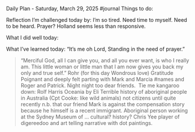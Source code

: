 Daily Plan - Saturday, March 29, 2025
#journal
Things to do:



Reflection
I’m challenged today by:
I’m so tired. Need time to myself. Need to be heard. Prayer?
Holland seems less than responsive. 

What I did well today:


What I’ve learned today:
“It’s me oh Lord, Standing in the need of prayer.”
> “Merciful God, all I can give you, and all you ever want, is who I really am. This little woman or little man that I am now gives you back my only and true self.” Rohr (for this day Wondrous love)
Gratitude
Poignant and deeply felt parting with Mark and Marcia #names and Roger and Patrick. Night night too dear friends. 
Tie me kangaroo down: Rolf Harris
Oceania by Eli
Terrible history of aboriginal people in Australia (Cpt Cooke: like wild animals)
not citizens until quite recently
n.b. that our friend Mark is against the compensation story because he himself is a recent immigrant.
Aboriginal person working at the Sydney Museum of ... cultural? history?
Chris Yee
player of digereedoo and art telling narrative with dot paintings.
